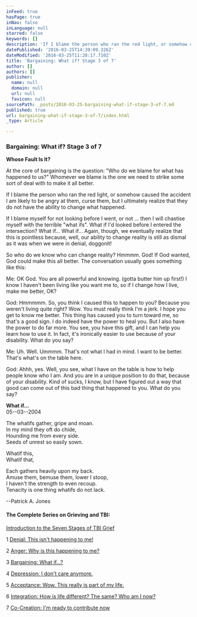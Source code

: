 ```yaml
---
inFeed: true
hasPage: true
inNav: false
inLanguage: null
starred: false
keywords: []
description: 'If I blame the person who ran the red light, or somehow caused the accident I am likely to be angry at them, curse them, but I ultimately realize that they do not have the ability to change what happened.'
datePublished: '2016-03-25T14:39:09.326Z'
dateModified: '2016-03-25T11:28:17.710Z'
title: 'Bargaining: What if? Stage 3 of 7'
author: []
authors: []
publisher:
  name: null
  domain: null
  url: null
  favicon: null
sourcePath: _posts/2016-03-25-bargaining-what-if-stage-3-of-7.md
published: true
url: bargaining-what-if-stage-3-of-7/index.html
_type: Article

---
```

### Bargaining: What if? Stage 3 of 7

**Whose Fault Is It?**

At the core of bargaining is the question: "Who do we blame for what has happened to us?" Whomever we blame is the one we need to strike some sort of deal with to make it all better.

If I blame the person who ran the red light, or somehow caused the accident I am likely to be angry at them, curse them, but I ultimately realize that they do not have the ability to change what happened.

If I blame myself for not looking before I went, or not ... then I will chastise myself with the terrible "what ifs". What if I'd looked before I entered the intersection? What if... What if... Again, though, we eventually realize that this is pointless because, well, our ability to change reality is still as dismal as it was when we were in denial, doggonit!

So who do we know who can change reality? Hmmmm. God! If God wanted, God could make this all better. The conversation usually goes something like this:

Me: OK God. You are all powerful and knowing. (gotta butter him up first!) I know I haven't been living like you want me to, so if I change how I live, make me better, OK?

God: Hmmmmm. So, you think I caused this to happen to you? Because you weren't living quite right? Wow. You must really think I'm a jerk. I hope you get to know me better. This thing has caused you to turn toward me, so that's a good sign. I do indeed have the power to heal you. But I also have the power to do far more. You see, you have this gift, and I can help you learn how to use it. In fact, it's ironically easier to use because of your disability. What do you say?

Me: Uh. Well. Ummmm. That's not what I had in mind. I want to be better. That's what's on the table here.

God: Ahhh, yes. Well, you see, what I have on the table is how to help people know who I am. And you are in a unique position to do that, because of your disability. Kind of sucks, I know, but I have figured out a way that good can come out of this bad thing that happened to you. What do you say?

**What if...**  
05--03--2004

The whatifs gather, gripe and moan.  
In my mind they oft do chide,  
Hounding me from every side.  
Seeds of unrest so easily sown.

Whatif this,  
Whatif that,

Each gathers heavily upon my back.  
Amuse them, bemuse them, lower I stoop,  
I haven't the strength to even recoup.  
Tenacity is one thing whatifs do not lack.

--Patrick A. Jones

#### The Complete Series on Grieving and TBI:

[Introduction to the Seven Stages of TBI Grief][0]

1 [Denial: This isn't happening to me!][1]

2 [Anger: Why is this happening to me?][2]

3 [Bargaining: What if...?][3]

4 [Depression: I don't care anymore.][4]

5 [Acceptance: Wow. This really is part of my life.][5]

6 [Integration: How is life different? The same? Who am I now?][6]

7 [Co-Creation: I'm ready to contribute now][7]

[0]: https://mindyourheadcoop.org/grieving-a-tbi-to-heal-a-tbi-6cc53ad2305e#.f89syomyv
[1]: https://mindyourheadcoop.org/denial-this-is-not-happening-to-me-stage-1-of-7-2b59544b8929#.c37jerhio
[2]: https://mindyourheadcoop.org/anger-why-is-this-happening-to-me-stage-2-of-7-ac1f7a92ec91#.d050tgwx3
[3]: https://mindyourheadcoop.org/bargaining-what-if-stage-3-of-7-ead42c5bd4fb#.b5lnl73de
[4]: https://mindyourheadcoop.org/depression-i-don-t-care-anymore-stage-4-of-7-12e938915b4d#.blsz029oq
[5]: https://medium.com/@DeaconPatrick/acceptance-wow-this-really-is-part-of-my-life-stage-5-of-7-586af3628085#.h13cmmtlh
[6]: https://medium.com/@DeaconPatrick/integration-how-is-life-different-the-same-who-am-i-now-stage-6-of-7-526a1b19890c#.opbev8fhq
[7]: https://medium.com/@DeaconPatrick/co-creation-i-m-ready-to-contribute-now-stage-7-of-7-5b9477e60148#.vt81kmnq0
